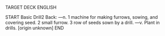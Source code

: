 TARGET DECK
ENGLISH

START
Basic
Drill2
Back: —n. 1 machine for making furrows, sowing, and covering seed. 2 small furrow. 3 row of seeds sown by a drill. —v. Plant in drills. [origin unknown]
END
